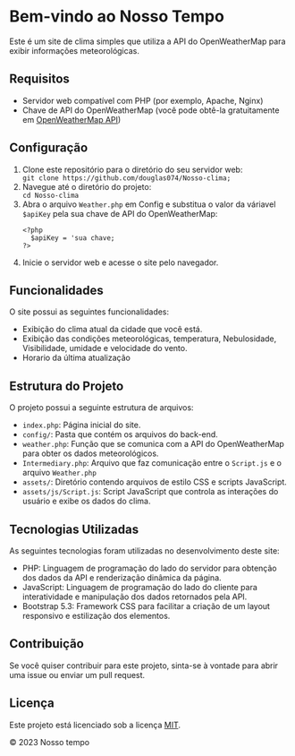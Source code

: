 <body>
  <main class="container mt-5">
    <h1>Bem-vindo ao Nosso Tempo</h1>
    <p>Este é um site de clima simples que utiliza a API do OpenWeatherMap para exibir informações meteorológicas.</p>

<h2>Requisitos</h2>
<ul>
    <li>Servidor web compatível com PHP (por exemplo, Apache, Nginx)</li>
    <li>Chave de API do OpenWeatherMap (você pode obtê-la gratuitamente em <a href="https://openweathermap.org/api">OpenWeatherMap API</a>)</li>
</ul>

<h2>Configuração</h2>
<ol>
    <li>Clone este repositório para o diretório do seu servidor web:</li>
    <code>git clone https://github.com/douglas074/Nosso-clima;</code>
    <li>Navegue até o diretório do projeto:</li>
    <code>cd Nosso-clima</code>
    <li>Abra o arquivo <code>Weather.php</code> em Config e substitua o valor da váriavel <code>$apiKey</code> pela sua chave de API do OpenWeatherMap:</li>
    <pre><code>&lt;?php
  $apiKey = 'sua chave;
?&gt;</code></pre>
      <li>Inicie o servidor web e acesse o site pelo navegador.</li>
    </ol>

<h2>Funcionalidades</h2>
<p>O site possui as seguintes funcionalidades:</p>
<ul>
    <li>Exibição do clima atual da cidade que você está.</li>
    <li>Exibição das condições meteorológicas, temperatura, Nebulosidade, Visibilidade, umidade e velocidade do vento.</li>
    <li>Horario da última atualização</li>
</ul>

<h2>Estrutura do Projeto</h2>
<p>O projeto possui a seguinte estrutura de arquivos:</p>
<ul>
    <li><code>index.php</code>: Página inicial do site.</li>
    <li><code>config/</code>: Pasta que contém os arquivos do back-end.</li>
    <li><code>weather.php</code>: Função que se comunica com a API do OpenWeatherMap para obter os dados meteorológicos.</li>
    <li><code>Intermediary.php</code>: Arquivo que faz comunicação entre o <code>Script.js</code> e o arquivo <code>Weather.php</code></li>
    <li><code>assets/</code>: Diretório contendo arquivos de estilo CSS e scripts JavaScript.</li>
    <li><code>assets/js/Script.js</code>: Script JavaScript que controla as interações do usuário e exibe os dados do clima.</li>
</ul>

<h2>Tecnologias Utilizadas</h2>
<p>As seguintes tecnologias foram utilizadas no desenvolvimento deste site:</p>
<ul>
    <li>PHP: Linguagem de programação do lado do servidor para obtenção dos dados da API e renderização dinâmica da página.</li>
    <li>JavaScript: Linguagem de programação do lado do cliente para interatividade e manipulação dos dados retornados pela API.</li>
    <li>Bootstrap 5.3: Framework CSS para facilitar a criação de um layout responsivo e estilização dos elementos.</li>
</ul>

<h2>Contribuição</h2>
<p>Se você quiser contribuir para este projeto, sinta-se à vontade para abrir uma issue ou enviar um pull request.</p>

<h2>Licença</h2>
<p>Este projeto está licenciado sob a licença <a href="LICENSE">MIT</a>.</p>
  </main>

  <footer class="bg-dark text-light text-center py-3 mt-5">
    <div class="container">
      &copy; 2023 Nosso tempo
    </div>
  </footer>

  <script src="https://cdnjs.cloudflare.com/ajax/libs/bootstrap/5.3.0/js/bootstrap.bundle.min.js"></script>
  <br>
  <script src="assets/js/main.js"></script>
</body>

</html>